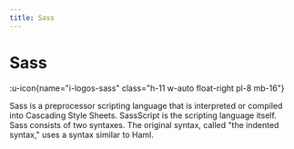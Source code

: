 ```yaml
---
title: Sass
---
```


# Sass

:u-icon{name="i-logos-sass" class="h-11 w-auto float-right pl-8 mb-16"}

Sass is a preprocessor scripting language that is interpreted or compiled into Cascading Style Sheets. SassScript is the scripting language itself. Sass consists of two syntaxes. The original syntax, called "the indented syntax," uses a syntax similar to Haml.
